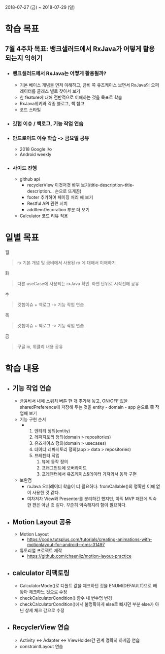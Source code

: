2018-07-27 (금) ~ 2018-07-29 (일)

# 학습 목표

## 7월 4주차 목표: 뱅크샐러드에서 RxJava가 어떻게 활용되는지 익히기

- ### 뱅크샐러드에서 RxJava는 어떻게 활용될까?

  - 기본 베이스 개념을 먼저 이해하고, 금비 쪽 유즈케이스 보면서 RxJava의 오퍼레이터를 클래스 별로 찾아서 보기
  - 한 feature에 대해 전반적으로 이해하는 것을 목표로 학습
  - RxJava위키와 각종 블로그, 책 참고
  - 코드 스타일

- ### 깃헙 이슈 / 백로그, 기능 작업 연습

- ### 안드로이드 이슈 학습 -> 금요일 공유

  - 2018 Google i/o
  - Android weekly

- ### 사이드 진행

  - github api
    - recyclerView 이것저것 바꿔 보기(title-description-title-description… 순으로 뜨게끔)
    - footer 추가하여 페이징 처리 해 보기
    - Restful API 관련 서치
    - addItemDecoration 부분 더 보기
  - Calculator 코드 리뷰 적용

# 일별 목표

월

> rx 기본 개념 및 금비에서 사용된 rx 에 대해서 이해하기

화

> 다른 useCase에 사용되는 rxJava 확인. 화면 단위로 시작전에 공유

수  

> 깃헙이슈 + 백로그 -> 기능 작업 연습

목

> 깃헙이슈 + 백로그 -> 기능 작업 연습

금

> 구글 io, 위클리 내용 공유



# 학습 내용

- ## 기능 작업 연습

  - 금융비서 내에 스위치 버튼 한 개 추가해 놓고, ON/OFF 값을 sharedPreference에 저장해 두는 것을 entity - domain - app 순으로 쭉 작업해 보기
  - 기능 구현 순서
    - 1. 엔티티 정의(entity)
      2. 레파지토리 정의(domain > repositories)
      3. 유즈케이스 정의(domain > usecases)
      4. 데이터 레파지토리 정의(app > data > repositories)
      5. 프레젠터 작업
         1. 뷰에 동작 정의
         2. 프래그먼트에 오버라이드
         3. 프레젠터에서 유즈케이스&데이터 가져와서 동작 구현
  - 보완점
    - rxJava 오퍼레이터 학습이 더 필요하다. fromCallable()의 명확한 이해 없이 사용한 것 같다.
    - 여차저차 View와 Presenter를 분리하긴 했지만, 아직 MVP 패턴에 익숙한 편은 아닌 것 같다. 꾸준히 익숙해지려 함이 필요하다.



- ## Motion Layout 공유

  - Motion Layout
    - https://code.tutsplus.com/tutorials/creating-animations-with-motionlayout-for-android--cms-31497
  - 튜토리얼 프로젝트 제작
    - https://github.com/chaeniiz/motion-layout-practice



- ## calculator 리팩토링

  - CalculatorMode()로 디폴트 값을 체크하던 것을 ENUM(DEFAULT)으로 빼 놓아 체크하느 것으로 수정
  - checkCalculatorCondition() 함수 내 변수명 변경
  - checkCalculatorCondition()에서 불명확하게 else로 빠지던 부분 else가 아닌 상세 체크 값으로 수정
    


- ## RecyclerView 연습

  - Activity <-> Adapter <-> ViewHolder간 관계 명확히 하게끔 연습
  - constraintLayout 연습
